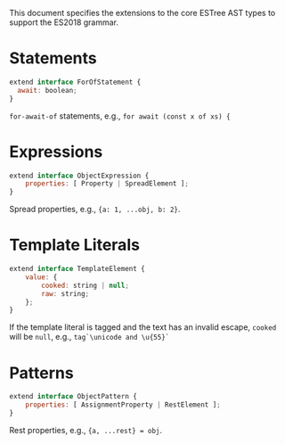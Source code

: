 This document specifies the extensions to the core ESTree AST types to support the ES2018 grammar.

# Statements

```js
extend interface ForOfStatement {
  await: boolean;
}
```

`for-await-of` statements, e.g., `for await (const x of xs) {`

# Expressions

```js
extend interface ObjectExpression {
    properties: [ Property | SpreadElement ];
}
```

Spread properties, e.g., `{a: 1, ...obj, b: 2}`.

# Template Literals

```js
extend interface TemplateElement {
    value: {
        cooked: string | null;
        raw: string;
    };
}
```

If the template literal is tagged and the text has an invalid escape, `cooked` will be `null`, e.g., ``tag`\unicode and \u{55}` ``

# Patterns

```js
extend interface ObjectPattern {
    properties: [ AssignmentProperty | RestElement ];
}
```

Rest properties, e.g., `{a, ...rest} = obj`.